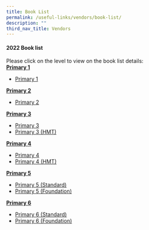 ```yaml
---
title: Book List
permalink: /useful-links/vendors/book-list/
description: ""
third_nav_title: Vendors
---
```

#### 2022 Book list

Please click on the level to view on the book list details:   
<b><u>Primary 1</u></b><br>
* <a href="/files/Useful%20Link/Book%20List/2023%20Book%20List/Pri%201.pdf">Primary 1</a>

<b><u>Primary 2</u></b><br>
* <a href="/files/Useful%20Link/Book%20List/2023%20Book%20List/Pri%202.pdf">Primary 2</a>

<b><u>Primary 3</u></b><br>
* <a href="/files/Useful%20Link/Book%20List/pri%203.pdf">Primary 3</a>
*  <a href="/files/Useful%20Link/Book%20List/pri%203%20hmt.pdf">Primary 3 (HMT)</a>

<b><u>Primary 4</u></b><br>
* <a href="/files/Useful%20Link/Book%20List/pri%204%20.pdf">Primary 4</a>
* <a href="/files/Useful%20Link/Book%20List/pri%204%20.pdf">Primary 4 (HMT)</a>

<b><u>Primary 5</u></b><br>
* <a href="/files/Useful%20Link/Book%20List/pri%205.pdf">Primary 5 (Standard)</a>
*  <a href="/files/Useful%20Link/Book%20List/pri%205%20foundation.pdf">Primary 5 (Foundation)</a>

<b><u>Primary 6</u></b><br>
* <a href="/files/Useful%20Link/Book%20List/pri%206%20.pdf">Primary 6 (Standard)</a>
*  <a href="/files/Useful%20Link/Book%20List/pri%206%20foundation.pdf">Primary 6 (Foundation)</a>